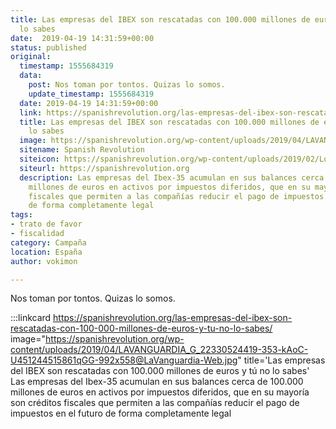 ```yaml
---
title: Las empresas del IBEX son rescatadas con 100.000 millones de euros y tú no
  lo sabes
date:  2019-04-19 14:31:59+00:00
status: published
original:
  timestamp: 1555684319
  data:
    post: Nos toman por tontos. Quizas lo somos.
    update_timestamp: 1555684319
  date: 2019-04-19 14:31:59+00:00
  link: https://spanishrevolution.org/las-empresas-del-ibex-son-rescatadas-con-100-000-millones-de-euros-y-tu-no-lo-sabes/
  title: Las empresas del IBEX son rescatadas con 100.000 millones de euros y tú no
    lo sabes
  image: https://spanishrevolution.org/wp-content/uploads/2019/04/LAVANGUARDIA_G_22330524419-353-kAoC-U451244515861qGG-992x558@LaVanguardia-Web.jpg
  sitename: Spanish Revolution
  siteicon: https://spanishrevolution.org/wp-content/uploads/2019/02/Logo-Final-Blanco-nuevo-400x400.png
  siteurl: https://spanishrevolution.org
  description: Las empresas del Ibex-35 acumulan en sus balances cerca de 100.000
    millones de euros en activos por impuestos diferidos, que en su mayoría son créditos
    fiscales que permiten a las compañías reducir el pago de impuestos en el futuro
    de forma completamente legal
tags:
- trato de favor
- fiscalidad
category: Campaña
location: España
author: vokimon

---
```

Nos toman por tontos. Quizas lo somos.

:::linkcard https://spanishrevolution.org/las-empresas-del-ibex-son-rescatadas-con-100-000-millones-de-euros-y-tu-no-lo-sabes/ image="https://spanishrevolution.org/wp-content/uploads/2019/04/LAVANGUARDIA_G_22330524419-353-kAoC-U451244515861qGG-992x558@LaVanguardia-Web.jpg" title='Las empresas del IBEX son rescatadas con 100.000 millones de euros y tú no lo sabes'
    Las empresas del Ibex-35 acumulan en sus balances cerca de 100.000 millones de euros en activos por impuestos diferidos,
    que en su mayoría son créditos fiscales que permiten a las compañías reducir el pago de impuestos en el futuro de forma completamente legal

